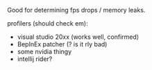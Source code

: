 Good for determining fps drops / memory leaks.

profilers (should check em):
- visual studio 20xx (works well, confirmed)
- BepInEx patcher (? is it rly bad)
- some nvidia thingy
- intellij rider?